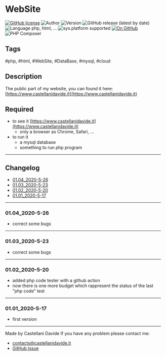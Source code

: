 # WebSite
[![GitHub license](https://img.shields.io/github/license/CastellaniDavide/WebSite-public)](https://github.com/CastellaniDavide/WebSite-public/blob/master/LICENSE)
![Author](https://img.shields.io/badge/author-Castellani%20Davide-green?style=flat)
![Version](https://img.shields.io/badge/version-v01.04-blue?style=flat)
![GitHub release (latest by date)](https://img.shields.io/github/v/release/CastellaniDavide/WebSite-public?label=lastest%20relase)
![Language php, html, ...](https://img.shields.io/badge/language-php,%20html,query-yellowgreen?style=flat)
![sys.platform supported](https://img.shields.io/badge/os%20platform%20supported-Windows%2010%20&%20Linux%20&%20Mac%20OS-blue?style=flat)
[![On GitHub](https://img.shields.io/badge/on%20GitHub-True-green?style=flat&logo=github)](https://github.com/CastellaniDavide/WebSite-public)
![PHP Composer](https://github.com/CastellaniDavide/WebSite-public/workflows/PHP%20Composer/badge.svg)

## Tags
 #php, #html, #WebSite, #DataBase, #mysql, #cloud

## Description
The public part of my website, you can found it here: [https://www.castellanidavide.it](https://www.castellanidavide.it)

## Required
 - to see it [https://www.castellanidavide.it](https://www.castellanidavide.it)
	- only a browser as Chrome, Safari, ...
 - to run it
	- a mysql database
	- something to run php program

---
## Changelog
- [01.04_2020-5-26](#01.04_2020-5-26)
- [01.03_2020-5-23](#01.03_2020-5-23)
- [01.02_2020-5-20](#01.02_2020-5-20)
- [01.01_2020-5-17](#01.01_2020-5-17)

---
### 01.04_2020-5-26
 - correct some bugs

---
### 01.03_2020-5-23
 - correct some bugs

---
### 01.02_2020-5-20
 - added php code tester with a github action
 - now there is one more budget which rappresent the status of the last "php code" test

---
### 01.01_2020-5-17
 - first version

---
Made by Castellani Davide
If you have any problem please contact me:
- [contacts@castellanidavide.it](mailto:contacts@castellanidavide.it)
- [GitHub Issue](https://github.com/CastellaniDavide/WebSite-public/issues)

